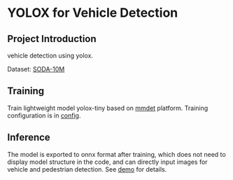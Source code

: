 # YOLOX for Vehicle Detection

## Project Introduction

vehicle detection using yolox.

Dataset: [SODA-10M](https://soda-2d.github.io/)

## Training

Train lightweight model yolox-tiny based on [mmdet](https://github.com/open-mmlab/mmdetection) platform. Training configuration is in [config](SSLAD.py).

## Inference

The model is exported to onnx format after training, which does not need to display model structure in the code, and can directly input images for vehicle and pedestrian detection. See [demo](yolox_onnx.ipynb) for details.
